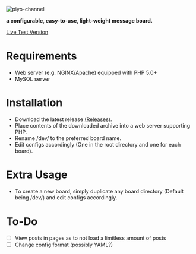 ![piyo-channel](https://channel.piyo.cafe/img/channelBlue.png)

**a configurable, easy-to-use, light-weight message board.**

[Live Test Version](https://channel.piyo.cafe/dev/)

# Requirements
* Web server (e.g. NGINX/Apache) equipped with PHP 5.0+
* MySQL server

# Installation
* Download the latest release [(Releases)](https://github.com/piyo-cafe/piyo-channel/releases).
* Place contents of the downloaded archive into a web server supporting PHP.
* Rename /dev/ to the preferred board name.
* Edit configs accordingly (One in the root directory and one for each board).

# Extra Usage
* To create a new board, simply duplicate any board directory (Default being /dev/) and edit configs accordingly.

# To-Do
- [ ] View posts in pages as to not load a limitless amount of posts
- [ ] Change config format (possibly YAML?)
